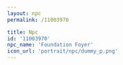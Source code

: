 ```yaml
---
layout: npc
permalink: /11003970

title: Npc
id: '11003970'
npc_name: 'Foundation Foyer'
icon_url: 'portrait/npc/dummy_p.png'
---
```

